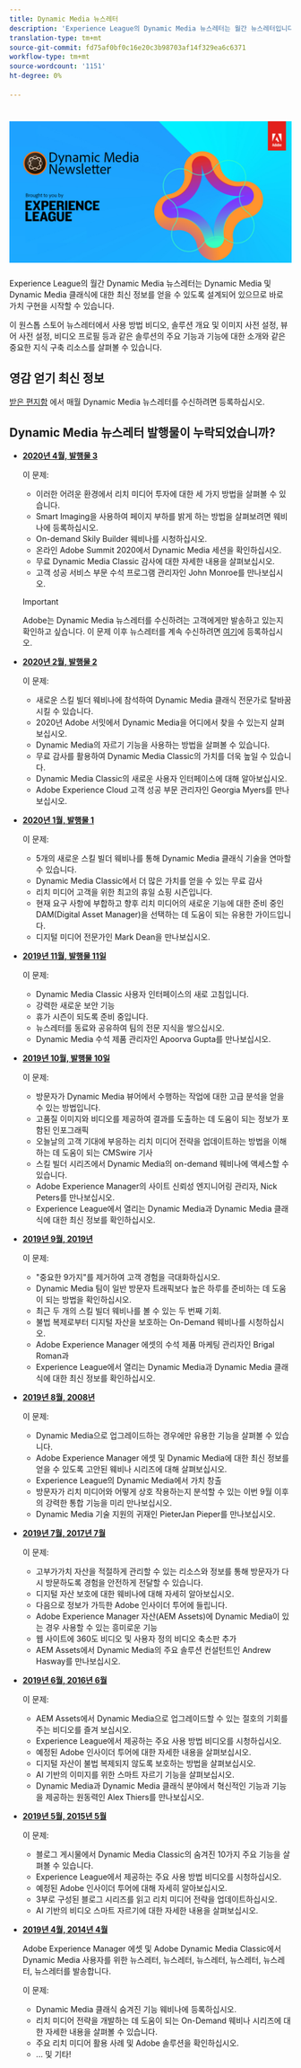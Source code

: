 ```yaml
---
title: Dynamic Media 뉴스레터
description: 'Experience League의 Dynamic Media 뉴스레터는 월간 뉴스레터입니다. 이 플러그인은 Dynamic Media 및 Dynamic Media Classic을 신속하게 사용할 수 있도록 설계되어 있으므로 가치를 즉시 실현할 수 있습니다. 비디오 방법, 솔루션 개요, 이미지 사전 설정, 뷰어 사전 설정, 비디오 프로필 등과 같은 일부 주요 기능과 기능에 대한 도입 등 유용한 지식 작성 리소스를 이 원 스톱 스토어 뉴스레터에서 사용할 수 있습니다. '
translation-type: tm+mt
source-git-commit: fd75af0bf0c16e20c3b98703af14f329ea6c6371
workflow-type: tm+mt
source-wordcount: '1151'
ht-degree: 0%

---
```



# ![Dynamic Media 뉴스레터 로고](/help/assets/dynamic-media/assets/dynamic-media-newsletter-logo.png)

Experience League의 월간 Dynamic Media 뉴스레터는 Dynamic Media 및 Dynamic Media 클래식에 대한 최신 정보를 얻을 수 있도록 설계되어 있으므로 바로 가치 구현을 시작할 수 있습니다.

이 원스톱 스토어 뉴스레터에서 사용 방법 비디오, 솔루션 개요 및 이미지 사전 설정, 뷰어 사전 설정, 비디오 프로필 등과 같은 솔루션의 주요 기능과 기능에 대한 소개와 같은 중요한 지식 구축 리소스를 살펴볼 수 있습니다.

## 영감 얻기 최신 정보

[받은 편지함](https://www.adobe.com/subscription/dynamic-media-newsletter.html) 에서 매월 Dynamic Media 뉴스레터를 수신하려면 등록하십시오.

## Dynamic Media 뉴스레터 발행물이 누락되었습니까?

<!-- * **[May 2020, Issue 4](https://expleague.azureedge.net/assets/aem/Experience-Insider-vol.31.html)**

    In this issue:

    * What business continuity means in uncertain times.
    * Key takeaways from the first all-digital Adobe Summit.
    * Must-watch Experience Manager breakout sessions.
    * Summit customer spotlight: Under Armour.
    * Never miss an Experience Insider webinar.
    * Public sector spotlight: The urgent need for digital enrollment.
    * Look what’s new in Experience Manager Innovation.
    * Build your Experience Manager skills *live* with the Adobe pros.
    * Connect with the Adobe Experience Manager Community.
    * Fast-track your Adobe expertise with Adobe Experience League. -->

* **[2020년 4월, 발행물 3](https://expleague.azureedge.net/assets/dynamic-media/Dynamic_Media_Newsletter_04_2020_April.html)**

   이 문제:

   * 이러한 어려운 환경에서 리치 미디어 투자에 대한 세 가지 방법을 살펴볼 수 있습니다.
   * Smart Imaging을 사용하여 페이지 부하를 밝게 하는 방법을 살펴보려면 웨비나에 등록하십시오.
   * On-demand Skily Builder 웨비나를 시청하십시오.
   * 온라인 Adobe Summit 2020에서 Dynamic Media 세션을 확인하십시오.
   * 무료 Dynamic Media Classic 감사에 대한 자세한 내용을 살펴보십시오.
   * 고객 성공 서비스 부문 수석 프로그램 관리자인 John Monroe를 만나보십시오.

   >[!IMPORTANT]
   >
   >Adobe는 Dynamic Media 뉴스레터를 수신하려는 고객에게만 발송하고 있는지 확인하고 싶습니다. 이 문제 이후 뉴스레터를 계속 수신하려면 [여기](https://nam04.safelinks.protection.outlook.com/?url=http%3A%2F%2Ft.messages.adobe.com%2Fr%2F%3Fid%3Dha6c66e%2C266d7ba%2C26edbee&amp;data=02%7C01%7Crbrough%40adobe.com%7Ce0ec0f8dde0f4eb03d9c08d7e2173fd3%7Cfa7b1b5a7b34438794aed2c178decee1%7C0%7C0%7C637226461801398160&amp;sdata=3c1oREsqy%2FeDPKC3dd4IO9dXomQ1XbokaBAYQl8obrk%3D&amp;reserved=0)에 등록하십시오.

* **[2020년 2월, 발행물 2](https://expleague.azureedge.net/assets/dynamic-media/Dynamic_Media_Newsletter_02_2020_Feb.html)**

   이 문제:

   * 새로운 스킬 빌더 웨비나에 참석하여 Dynamic Media 클래식 전문가로 탈바꿈시킬 수 있습니다.
   * 2020년 Adobe 서밋에서 Dynamic Media을 어디에서 찾을 수 있는지 살펴보십시오.
   * Dynamic Media의 자르기 기능을 사용하는 방법을 살펴볼 수 있습니다.
   * 무료 감사를 활용하여 Dynamic Media Classic의 가치를 더욱 높일 수 있습니다.
   * Dynamic Media Classic의 새로운 사용자 인터페이스에 대해 알아보십시오.
   * Adobe Experience Cloud 고객 성공 부문 관리자인 Georgia Myers를 만나보십시오.

* **[2020년 1월, 발행물 1](https://expleague.azureedge.net/assets/dynamic-media/Dynamic_Media_Newsletter_01_2020_Jan.html)**

   이 문제:

   * 5개의 새로운 스킬 빌더 웨비나를 통해 Dynamic Media 클래식 기술을 연마할 수 있습니다.
   * Dynamic Media Classic에서 더 많은 가치를 얻을 수 있는 무료 감사
   * 리치 미디어 고객을 위한 최고의 휴일 쇼핑 시즌입니다.
   * 현재 요구 사항에 부합하고 향후 리치 미디어의 새로운 기능에 대한 준비 중인 DAM(Digital Asset Manager)을 선택하는 데 도움이 되는 유용한 가이드입니다.
   * 디지털 미디어 전문가인 Mark Dean을 만나보십시오.

* **[2019년 11월, 발행물 11일](https://expleague.azureedge.net/assets/dynamic-media/Dynamic_Media_Newsletter_11_2019_Nov.html)**

   이 문제:

   * Dynamic Media Classic 사용자 인터페이스의 새로 고침입니다.
   * 강력한 새로운 보안 기능
   * 휴가 시즌이 되도록 준비 중입니다.
   * 뉴스레터를 동료와 공유하여 팀의 전문 지식을 쌓으십시오.
   * Dynamic Media 수석 제품 관리자인 Apoorva Gupta를 만나보십시오.

* **[2019년 10월, 발행물 10일](https://expleague.azureedge.net/assets/dynamic-media/Dynamic_Media_Newsletter_10_2019_Oct.html)**

   이 문제:

   * 방문자가 Dynamic Media 뷰어에서 수행하는 작업에 대한 고급 분석을 얻을 수 있는 방법입니다.
   * 고품질 이미지와 비디오를 제공하여 결과를 도출하는 데 도움이 되는 정보가 포함된 인포그래픽
   * 오늘날의 고객 기대에 부응하는 리치 미디어 전략을 업데이트하는 방법을 이해하는 데 도움이 되는 CMSwire 기사
   * 스킬 빌더 시리즈에서 Dynamic Media의 on-demand 웨비나에 액세스할 수 있습니다.
   * Adobe Experience Manager의 사이트 신뢰성 엔지니어링 관리자, Nick Peters를 만나보십시오.
   * Experience League에서 열리는 Dynamic Media과 Dynamic Media 클래식에 대한 최신 정보를 확인하십시오.

* **[2019년 9월, 2019년](https://expleague.azureedge.net/assets/dynamic-media/Dynamic_Media_Newsletter_09_2019_Sept.html)**

   이 문제:

   * &quot;중요한 9가지&quot;를 제거하여 고객 경험을 극대화하십시오.
   * Dynamic Media 팀이 일반 방문자 트래픽보다 높은 하루를 준비하는 데 도움이 되는 방법을 확인하십시오.
   * 최근 두 개의 스킬 빌더 웨비나를 볼 수 있는 두 번째 기회.
   * 불법 복제로부터 디지털 자산을 보호하는 On-Demand 웨비나를 시청하십시오.
   * Adobe Experience Manager 에셋의 수석 제품 마케팅 관리자인 Brigal Roman과
   * Experience League에서 열리는 Dynamic Media과 Dynamic Media 클래식에 대한 최신 정보를 확인하십시오.


* **[2019년 8월, 2008년](https://expleague.azureedge.net/assets/dynamic-media/Dynamic_Media_Newsletter_08_2019_Aug.html)**

   이 문제:

   * Dynamic Media으로 업그레이드하는 경우에만 유용한 기능을 살펴볼 수 있습니다.
   * Adobe Experience Manager 에셋 및 Dynamic Media에 대한 최신 정보를 얻을 수 있도록 고안된 웨비나 시리즈에 대해 살펴보십시오.
   * Experience League의 Dynamic Media에서 가치 창출
   * 방문자가 리치 미디어와 어떻게 상호 작용하는지 분석할 수 있는 이번 9월 이후의 강력한 통합 기능을 미리 만나보십시오.
   * Dynamic Media 기술 지원의 귀재인 PieterJan Pieper를 만나보십시오.


* **[2019년 7월, 2017년 7월](https://expleague.azureedge.net/assets/dynamic-media/Dynamic_Media_Newsletter_07_2019_July.html)**

   이 문제:

   * 고부가가치 자산을 적절하게 관리할 수 있는 리소스와 정보를 통해 방문자가 다시 방문하도록 경험을 안전하게 전달할 수 있습니다.
   * 디지털 자산 보호에 대한 웨비나에 대해 자세히 알아보십시오.
   * 다음으로 정보가 가득한 Adobe 인사이더 투어에 들립니다.
   * Adobe Experience Manager 자산(AEM Assets)에 Dynamic Media이 있는 경우 사용할 수 있는 흥미로운 기능
   * 웹 사이트에 360도 비디오 및 사용자 정의 비디오 축소판 추가
   * AEM Assets에서 Dynamic Media의 주요 솔루션 컨설턴트인 Andrew Hasway를 만나보십시오.

* **[2019년 6월, 2016년 6월](https://expleague.azureedge.net/assets/dynamic-media/Dynamic_Media_Newsletter_06_2019_June.html)**

   이 문제:

   * AEM Assets에서 Dynamic Media으로 업그레이드할 수 있는 절호의 기회를 주는 비디오를 즐겨 보십시오.
   * Experience League에서 제공하는 주요 사용 방법 비디오를 시청하십시오.
   * 예정된 Adobe 인사이더 투어에 대한 자세한 내용을 살펴보십시오.
   * 디지털 자산이 불법 복제되지 않도록 보호하는 방법을 살펴보십시오.
   * AI 기반의 이미지를 위한 스마트 자르기 기능을 살펴보십시오.
   * Dynamic Media과 Dynamic Media 클래식 분야에서 혁신적인 기능과 기능을 제공하는 원동력인 Alex Thiers를 만나보십시오.

* **[2019년 5월, 2015년 5월](https://expleague.azureedge.net/assets/dynamic-media/Dynamic_Media_Newsletter_05_2019_May.html)**

   이 문제:

   * 블로그 게시물에서 Dynamic Media Classic의 숨겨진 10가지 주요 기능을 살펴볼 수 있습니다.
   * Experience League에서 제공하는 주요 사용 방법 비디오를 시청하십시오.
   * 예정된 Adobe 인사이더 투어에 대해 자세히 알아보십시오.
   * 3부로 구성된 블로그 시리즈를 읽고 리치 미디어 전략을 업데이트하십시오.
   * AI 기반의 비디오 스마트 자르기에 대한 자세한 내용을 살펴보십시오.

* **[2019년 4월, 2014년 4월](https://expleague.azureedge.net/assets/dynamic-media/Dynamic_Media_Newsletter_04_2019_April.html)**

   Adobe Experience Manager 에셋 및 Adobe Dynamic Media Classic에서 Dynamic Media 사용자를 위한 뉴스레터, 뉴스레터, 뉴스레터, 뉴스레터, 뉴스레터, 뉴스레터를 발송합니다.

   이 문제:
   * Dynamic Media 클래식 숨겨진 기능 웨비나에 등록하십시오.
   * 리치 미디어 전략을 개발하는 데 도움이 되는 On-Demand 웨비나 시리즈에 대한 자세한 내용을 살펴볼 수 있습니다.
   * 주요 리치 미디어 활용 사례 및 Adobe 솔루션을 확인하십시오.
   * ... 및 기타!